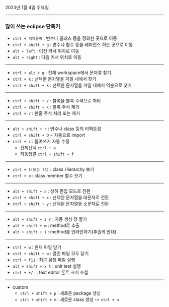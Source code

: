 2023년 1월 4일 수요일

---

### 많이 쓰는 eclipse 단축키

- `ctrl + 객체클릭` : 변수나 클래스 등을 정의한 곳으로 이동
- `ctrl + shift + g` : 변수나 함수 등을 레퍼런스 하는 곳으로 이동
- `alt + left` : 이전 커서 위치로 이동
- `alt + right` : 다음 커서 위치로 이동

---

- `ctrl + alt + g` : 전체 workspace에서 문자열 찾기
- `ctrl + k` : 선택한 문자열을 파일 내에서 찾기
- `ctrl + shift + k` : 선택한 문자열을 파일 내에서 역순으로 찾기

---

- `ctrl + shift + /` : 블록을 블록 주석으로 처리
- `ctrl + shift + \` : 블록 주석 제거
- `ctrl + /` : 한줄 주석 처리 또는 제거

---

- `alt + shift + r` : 변수나 class 등의 리팩토링
- `ctrl + shift + O` = 자동으로 import
- `ctrl + i` : 들여쓰기 자동 수정
  - 전체선택 `ctrl + a`
  - 자동정렬 `ctrl + shift + f`

---

- `ctrl + t(또는 f4)` : class Hierarchy 보기
- `ctrl + o` : class member 함수 보기

---

- `alt + shift + a` : 상하 편집 모드로 전환
- `ctrl + shift + x` : 선택된 문자열을 대문자로 전환
- `ctrl + shift + y` : 선택된 문자열을 소문자로 전환

---

- `alt + shift + s r` : 자동 생성 창 열기
- `alt + shift + m` : method로 추출
- `alt + shift + i` : method를 인라인하기(추출의 반대)

---

- `ctrl + w` : 현재 파일 닫기
- `ctrl + shift + w` : 열린 파일 모두 닫기
- `ctrl + f11` : 최근 실행 파일 실행
- `alt + shift + x t` : unit test 실행
- `ctrl + +/-` : text editor 폰트 크기 조절

---
- custom
  - `ctrl + shift + p` : 새로운 package 생성
  - `ctrl + shift + m` : 새로운 class 생성 -> `ctrl + n`